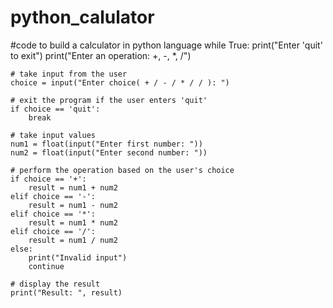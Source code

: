 # python_calulator
#code to build a calculator in python language
while True:
    print("Enter 'quit' to exit")
    print("Enter an operation: +, -, *, /")

    # take input from the user
    choice = input("Enter choice( + / - / * / / ): ")

    # exit the program if the user enters 'quit'
    if choice == 'quit':
        break

    # take input values
    num1 = float(input("Enter first number: "))
    num2 = float(input("Enter second number: "))

    # perform the operation based on the user's choice
    if choice == '+':
        result = num1 + num2
    elif choice == '-':
        result = num1 - num2
    elif choice == '*':
        result = num1 * num2
    elif choice == '/':
        result = num1 / num2
    else:
        print("Invalid input")
        continue

    # display the result
    print("Result: ", result)
